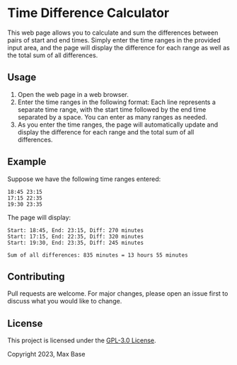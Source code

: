 # Time Difference Calculator

This web page allows you to calculate and sum the differences between pairs of start and end times. Simply enter the time ranges in the provided input area, and the page will display the difference for each range as well as the total sum of all differences.

## Usage

1. Open the web page in a web browser.
2. Enter the time ranges in the following format:
    Each line represents a separate time range, with the start time followed by the end time separated by a space. You can enter as many ranges as needed.
3. As you enter the time ranges, the page will automatically update and display the difference for each range and the total sum of all differences.

## Example

Suppose we have the following time ranges entered:

```
18:45 23:15
17:15 22:35
19:30 23:35
```

The page will display:

```
Start: 18:45, End: 23:15, Diff: 270 minutes
Start: 17:15, End: 22:35, Diff: 320 minutes
Start: 19:30, End: 23:35, Diff: 245 minutes

Sum of all differences: 835 minutes = 13 hours 55 minutes
```

## Contributing

Pull requests are welcome. For major changes, please open an issue first to discuss what you would like to change.

## License

This project is licensed under the [GPL-3.0 License](LICENSE).

Copyright 2023, Max Base
